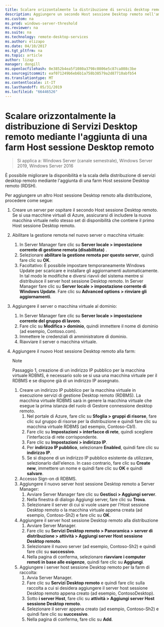 ```yaml
---
title: Scalare orizzontalmente la distribuzione di servizi desktop remoto mediante l'aggiunta di una farm Host sessione Desktop remoto
description: Aggiungere un secondo Host sessione Desktop remoto nell'ambiente di servizi desktop remoto.
ms.custom: na
ms.prod: windows-server-threshold
ms.reviewer: na
ms.suite: na
ms.technology: remote-desktop-services
ms.author: elizapo
ms.date: 04/10/2017
ms.tgt_pltfrm: na
ms.topic: article
author: lizap
manager: dongill
ms.openlocfilehash: 0e3852b4ea5f1080a3798c0806e5c87ca808c3be
ms.sourcegitcommit: eaf071249b6eb6b1a758b38579a2d87710abfb54
ms.translationtype: MT
ms.contentlocale: it-IT
ms.lasthandoff: 05/31/2019
ms.locfileid: "66446526"
---
```

# <a name="scale-out-your-remote-desktop-services-deployment-by-adding-an-rd-session-host-farm"></a>Scalare orizzontalmente la distribuzione di Servizi Desktop remoto mediante l'aggiunta di una farm Host sessione Desktop remoto

>Si applica a: Windows Server (canale semestrale), Windows Server 2019, Windows Server 2016

È possibile migliorare la disponibilità e la scala della distribuzione di servizi desktop remoto mediante l'aggiunta di una farm Host sessione Desktop remoto (RDSH).   
  
 
Per aggiungere un altro Host sessione Desktop remoto alla distribuzione, procedere come segue:  
  
1. Creare un server per ospitare il secondo Host sessione Desktop remoto. Se si usa macchine virtuali di Azure, assicurarsi di includere la nuova macchina virtuale nello stesso set di disponibilità che contiene il primo Host sessione Desktop remoto.
2. Abilitare la gestione remota nel nuovo server o macchina virtuale:
   1. In Server Manager fare clic su **Server locale > impostazione corrente di gestione remota (disabilitata)** . 
   2. Selezionare **abilitare la gestione remota per questo server**, quindi fare clic su **OK**. 
   3. Facoltativo: È possibile impostare temporaneamente Windows Update per scaricare e installare gli aggiornamenti automaticamente. In tal modo le modifiche e diversi riavvii del sistema mentre si distribuisce il server host sessione Desktop remoto. In Server Manager fare clic su **Server locale > impostazione corrente di Windows Update**. Fare clic su **Advanced options > rinviare gli aggiornamenti**. 
3. Aggiungere il server o macchina virtuale al dominio:
   1. In Server Manager fare clic su **Server locale > impostazione corrente del gruppo di lavoro**. 
   2. Fare clic su **Modifica > dominio**, quindi immettere il nome di dominio (ad esempio, Contoso.com). 
   3. Immettere le credenziali di amministratore di dominio. 
   4. Riavviare il server o macchina virtuale.
4. Aggiungere il nuovo Host sessione Desktop remoto alla farm:
   >[!NOTE] 
   > Passaggio 1, creazione di un indirizzo IP pubblico per la macchina virtuale RDBMS, è necessario solo se si usa una macchina virtuale per il RDBMS e se dispone già di un indirizzo IP assegnato.
   
   1. Creare un indirizzo IP pubblico per la macchina virtuale in esecuzione servizi di gestione Desktop remoto (RDBMS). La macchina virtuale RDBMS sarà in genere la macchina virtuale che esegue la prima istanza del ruolo di Gestore connessione desktop remoto.  
       1. Nel portale di Azure, fare clic su **Sfoglia > gruppi di risorse**, fare clic sul gruppo di risorse per la distribuzione e quindi fare clic su macchina virtuale RDBMS (ad esempio, Contoso-Cb1).  
       2. Fare clic su **Impostazioni > interfacce di rete**, quindi scegliere l'interfaccia di rete corrispondente.   
       3. Fare clic su **Impostazioni > indirizzo IP**.
       4. Per **indirizzo IP pubblico**, selezionare **Enabled**, quindi fare clic su **indirizzo IP**.   
       5. Se si dispone di un indirizzo IP pubblico esistente da utilizzare, selezionarlo dall'elenco. In caso contrario, fare clic su **Create new**, immettere un nome e quindi fare clic su **OK** e quindi **salvare**.   
   2. Accesso Sign-on di RDBMS.
   3. Aggiungere il nuovo server host sessione Desktop remoto a Server Manager:   
       1. Avviare Server Manager fare clic su **Gestisci > Aggiungi server**.   
       2. Nella finestra di dialogo Aggiungi server, fare clic su **Trova**.   
       3. Selezionare il server di cui si vuole usare per l'Host sessione Desktop remoto o la macchina virtuale appena creata (ad esempio, Contoso-Sh2) e fare clic su **OK**.
   4. Aggiungere il server host sessione Desktop remoto alla distribuzione
       1. Avviare Server Manager.  
       2. Fare clic su **Servizi Desktop remoto > Panoramica > server di distribuzione > attività > Aggiungi server Host sessione Desktop remoto**.   
       3. Selezionare il nuovo server (ad esempio, Contoso-Sh2) e quindi fare clic su **successivo**.  
       4. Nella pagina di conferma, selezionare **riavviare i computer remoti in base alle esigenze**, quindi fare clic su **Aggiungi**.   
   5. Aggiungere i server host sessione Desktop remoto per la farm di raccolta:
       1. Avvia Server Manager.   
       2. Fare clic su **Servizi Desktop remoto** e quindi fare clic sulla raccolta a cui si desidera aggiungere il server host sessione Desktop remoto appena creato (ad esempio, ContosoDesktop).   
       3. Sotto **i server Host**, fare clic su **attività > Aggiungi server Host sessione Desktop remoto**.   
       4. Selezionare il server appena creato (ad esempio, Contoso-Sh2) e quindi fare clic su **successivo**.   
       5. Nella pagina di conferma, fare clic su **Add**.   


